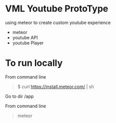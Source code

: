 # VML Youtube ProtoType
using meteor to create custom youtube experience

* meteor
* youtube API
* youtube Player

# To run locally
From command line
> $ curl https://install.meteor.com/ | sh

Go to dir /app

From command line
> meteor